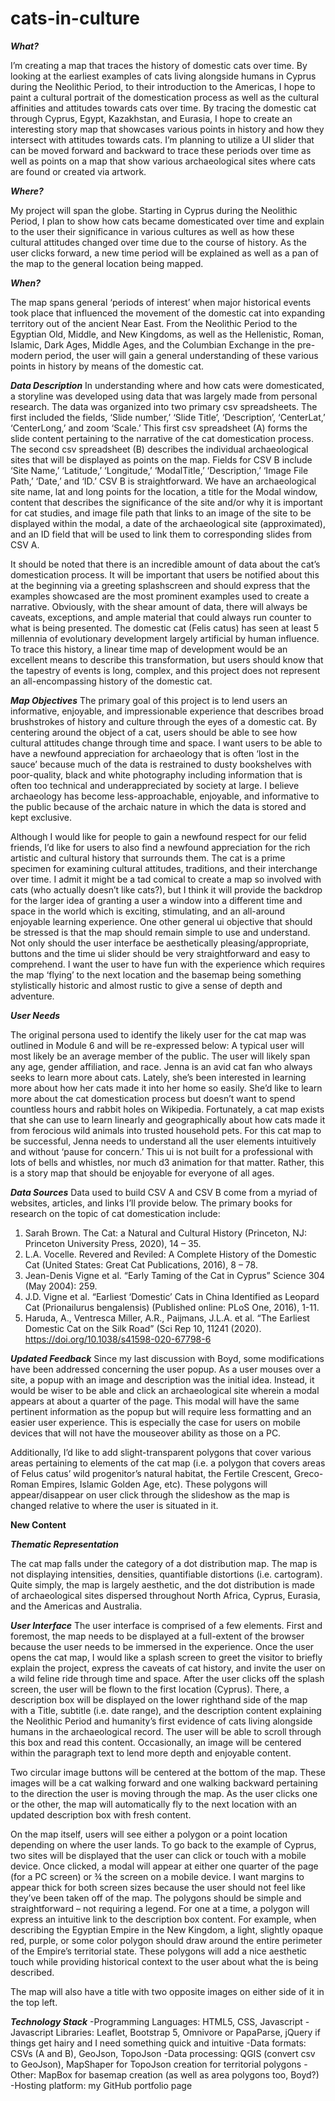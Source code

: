 # cats-in-culture

***What?***

I’m creating a map that traces the history of domestic cats over time. By looking at the earliest examples of cats living alongside humans in Cyprus during the Neolithic Period, to their introduction to the Americas, I hope to paint a cultural portrait of the domestication process as well as the cultural affinities and attitudes towards cats over time. By tracing the domestic cat through Cyprus, Egypt, Kazakhstan, and Eurasia, I hope to create an interesting story map that showcases various points in history and how they intersect with attitudes towards cats. I’m planning to utilize a UI slider that can be moved forward and backward to trace these periods over time as well as points on a map that show various archaeological sites where cats are found or created via artwork. 

***Where?*** 

My project will span the globe. Starting in Cyprus during the Neolithic Period, I plan to show how cats became domesticated over time and explain to the user their significance in various cultures as well as how these cultural attitudes changed over time due to the course of history. As the user clicks forward, a new time period will be explained as well as a pan of the map to the general location being mapped. 

***When?***


The map spans general ‘periods of interest’ when major historical events took place that influenced the movement of the domestic cat into expanding territory out of the ancient Near East. From the Neolithic Period to the Egyptian Old, Middle, and New Kingdoms, as well as the Hellenistic, Roman, Islamic, Dark Ages, Middle Ages, and the Columbian Exchange in the pre-modern period, the user will gain a general understanding of these various points in history by means of the domestic cat. 



***Data Description***
     In understanding where and how cats were domesticated, a storyline was developed using data that was largely made from personal research. The data was organized into two primary csv spreadsheets. The first included the fields, ‘Slide number,’ ‘Slide Title’, ‘Description’, ‘CenterLat,’ ‘CenterLong,’ and zoom ‘Scale.’ This first csv spreadsheet (A) forms the slide content pertaining to the narrative of the cat domestication process. The second csv spreadsheet (B) describes the individual archaeological sites that will be displayed as points on the map. Fields for CSV B include ‘Site Name,’ ‘Latitude,’ ‘Longitude,’ ‘ModalTitle,’ ‘Description,’ ‘Image File Path,’ ‘Date,’ and ‘ID.’ CSV B is straightforward. We have an archaeological site name, lat and long points for the location, a title for the Modal window, content that describes the significance of the site and/or why it is important for cat studies, and image file path that links to an image of the site to be displayed within the modal, a date of the archaeological site (approximated), and an ID field that will be used to link them to corresponding slides from CSV A. 
     
     
   It should be noted that there is an incredible amount of data about the cat’s domestication process. It will be important that users be notified about this at the beginning via a greeting splashscreen and should express that the examples showcased are the most prominent examples used to create a narrative. Obviously, with the shear amount of data, there will always be caveats, exceptions, and ample material that could always run counter to what is being presented. The domestic cat (Felis catus) has seen at least 5 millennia of evolutionary development largely artificial by human influence. To trace this history, a linear time map of development would be an excellent means to describe this transformation, but users should know that the tapestry of events is long, complex, and this project does not represent an all-encompassing history of the domestic cat. 

***Map Objectives*** 
The primary goal of this project is to lend users an informative, enjoyable, and impressionable experience that describes broad brushstrokes of history and culture through the eyes of a domestic cat. By centering around the object of a cat, users should be able to see how cultural attitudes change through time and space. I want users to be able to have a newfound appreciation for archaeology that is often ‘lost in the sauce’ because much of the data is restrained to dusty bookshelves with poor-quality, black and white photography including information that is often too technical and underappreciated by society at large. I believe archaeology has become less-approachable, enjoyable, and informative to the public because of the archaic nature in which the data is stored and kept exclusive. 
 
 Although I would like for people to gain a newfound respect for our felid friends, I’d like for users to also find a newfound appreciation for the rich artistic and cultural history that surrounds them. The cat is a prime specimen for examining cultural attitudes, traditions, and their interchange over time. I admit it might be a tad comical to create a map so involved with cats (who actually doesn’t like cats?), but I think it will provide the backdrop for the larger idea of granting a user a window into a different time and space in the world which is exciting, stimulating, and an all-around enjoyable learning experience. 
One other general ui objective that should be stressed is that the map should remain simple to use and understand. Not only should the user interface be aesthetically pleasing/appropriate, buttons and the time ui slider should be very straightforward and easy to comprehend. I want the user to have fun with the experience which requires the map ‘flying’ to the next location and the basemap being something stylistically historic and almost rustic to give a sense of depth and adventure. 


***User Needs***

The original persona used to identify the likely user for the cat map was outlined in Module 6 and will be re-expressed below: 
A typical user will most likely be an average member of the public. The user will likely span any age, gender affiliation, and race.
Jenna is an avid cat fan who always seeks to learn more about cats. Lately, she’s been interested in learning more about how her cats made it into her home so easily. She’d like to learn more about the cat domestication process but doesn’t want to spend countless hours and rabbit holes on Wikipedia. Fortunately, a cat map exists that she can use to learn linearly and geographically about how cats made it from ferocious wild animals into trusted household pets.
For this cat map to be successful, Jenna needs to understand all the user elements intuitively and without ‘pause for concern.’ This ui is not built for a professional with lots of bells and whistles, nor much d3 animation for that matter. Rather, this is a story map that should be enjoyable for everyone of all ages. 

***Data Sources*** 
Data used to build CSV A and CSV B come from a myriad of websites, articles, and links I’ll provide below. The primary books for research on the topic of cat domestication include:

1.	Sarah Brown. The Cat: a Natural and Cultural History (Princeton, NJ: Princeton University Press, 2020), 14 – 35. 
2.	L.A. Vocelle. Revered and Reviled: A Complete History of the Domestic Cat (United States: Great Cat Publications, 2016), 8 – 78. 
3.	Jean-Denis Vigne et al. “Early Taming of the Cat in Cyprus” Science 304 (May 2004): 259.
4.	J.D. Vigne et al. “Earliest ‘Domestic’ Cats in China Identified as Leopard Cat (Prionailurus bengalensis) (Published online: PLoS One, 2016), 1-11. 
5.	Haruda, A., Ventresca Miller, A.R., Paijmans, J.L.A. et al. “The Earliest Domestic Cat on the Silk Road” (Sci Rep 10, 11241 (2020). https://doi.org/10.1038/s41598-020-67798-6

***Updated Feedback***
Since my last discussion with Boyd, some modifications have been addressed concerning the user popup. As a user mouses over a site, a popup with an image and description was the initial idea. Instead, it would be wiser to be able and click an archaeological site wherein a modal appears at about a quarter of the page. This modal will have the same pertinent information as the popup but will require less formatting and an easier user experience. This is especially the case for users on mobile devices that will not have the mouseover ability as those on a PC. 

Additionally, I’d like to add slight-transparent polygons that cover various areas pertaining to elements of the cat map (i.e. a polygon that covers areas of Felus catus’ wild progenitor’s natural habitat, the Fertile Crescent, Greco-Roman Empires, Islamic Golden Age, etc). These polygons will appear/disappear on user click through the slideshow as the map is changed relative to where the user is situated in it. 

**New Content** 

***Thematic Representation***

The cat map falls under the category of a dot distribution map.  The map is not displaying intensities, densities, quantifiable distortions (i.e. cartogram). Quite simply, the map is largely aesthetic, and the dot distribution is made of archaeological sites dispersed throughout North Africa, Cyprus, Eurasia, and the Americas and Australia. 

***User Interface***
The user interface is comprised of a few elements. First and foremost, the map needs to be displayed at a full-extent of the browser because the user needs to be immersed in the experience. Once the user opens the cat map, I would like a splash screen to greet the visitor to briefly explain the project, express the caveats of cat history, and invite the user on a wild feline ride through time and space. After the user clicks off the splash screen, the user will be flown to the first location (Cyprus). There, a description box will be displayed on the lower righthand side of the map with a Title, subtitle (i.e. date range), and the description content explaining the Neolithic Period and humanity’s first evidence of cats living alongside humans in the archaeological record. The user will be able to scroll through this box and read this content. Occasionally, an image will be centered within the paragraph text to lend more depth and enjoyable content. 
     
  Two circular image buttons will be centered at the bottom of the map. These images will be a cat walking forward and one walking backward pertaining to the direction the user is moving through the map. As the user clicks one or the other, the map will automatically fly to the next location with an updated description box with fresh content. 
 
 On the map itself, users will see either a polygon or a point location depending on where the user lands. To go back to the example of Cyprus, two sites will be displayed that the user can click or touch with a mobile device. Once clicked, a modal will appear at either one quarter of the page (for a PC screen) or ¾ the screen on a mobile device. I want margins to appear thick for both screen sizes because the user should not feel like they’ve been taken off of the map. The polygons should be simple and straightforward – not requiring a legend. For one at a time, a polygon will express an intuitive link to the description box content. For example, when describing the Egyptian Empire in the New Kingdom, a light, slightly opaque red, purple, or some color polygon should draw around the entire perimeter of the Empire’s territorial state. These polygons will add a nice aesthetic touch while providing historical context to the user about what the is being described. 

The map will also have a title with two opposite images on either side of it in the top left. 


***Technology Stack*** 
-Programming Languages: HTML5, CSS, Javascript
-Javascript Libraries: Leaflet, Bootstrap 5, Omnivore or PapaParse, jQuery if things get hairy and I need something quick and intuitive 
-Data formats: CSVs (A and B), GeoJson, TopoJson
-Data processing: QGIS (convert csv to GeoJson), MapShaper for TopoJson creation for territorial polygons
-Other: MapBox for basemap creation (as well as area polygons too, Boyd?)
-Hosting platform: my GitHub portfolio page 


